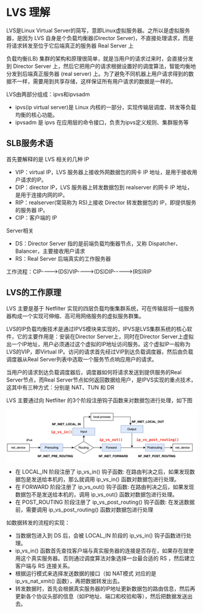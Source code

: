 # LVS 理解

LVS是Linux Virtual Server的简写，意即Linux虚拟服务器。之所以是虚拟服务器，是因为 LVS 自身是个负载均衡器(Director Server)，不直接处理请求，而是将请求转发至位于它后端真正的服务器 Real Server 上

负载均衡(LB) 集群的架构和原理很简单，就是当用户的请求过来时，会直接分发到 Director Server 上，然后它把用户的请求根据设置好的调度算法，智能均衡地分发到后端真正服务器 (real server) 上。为了避免不同机器上用户请求得到的数据不一样，需要用到共享存储，这样保证所有用户请求的数据是一样的。


LVS由两部分组成：ipvs和ipvsadm

- ipvs(ip virtual server)是 Linux 内核的一部分，实现传输层调度、转发等负载均衡的核心功能。
- ipvsadm 是 ipvs 在应用层的命令接口，负责为ipvs定义规则、集群服务等

## SLB服务术语

首先要解释的是 LVS 相关的几种 IP

- VIP：virtual IP，LVS 服务器上接收外网数据包的网卡 IP 地址，是用于接收用户请求的IP。
- DIP：director IP，LVS 服务器上转发数据包到 realserver 的网卡 IP 地址，是用于连接内网的IP。
- RIP：realserver(常简称为 RS)上接收 Director 转发数据包的 IP，即提供服务的服务器 IP。
- CIP：客户端的 IP


Server相关

- DS：Director Server 指的是前端负载均衡器节点，又称 Dispatcher、Balancer，主要接收用户请求
- RS：Real Server 后端真实的工作服务器

工作流程：CIP---->(DS)VIP---->(DS)DIP----->(RS)RIP

## LVS的工作原理

LVS 主要是基于 Netfilter 实现的四层负载均衡集群系统，可在传输层将一组服务器构成一个实现可伸缩、高可用网络服务的虚拟服务群集。


LVS的IP负载均衡技术是通过IPVS模块来实现的，IPVS是LVS集群系统的核心软件，它的主要作用是：安装在Director Server上，同时在Director Server上虚拟出一个IP地址，用户必须通过这个虚拟的IP地址访问服务。这个虚拟IP一般称为LVS的VIP，即Virtual IP。访问的请求首先经过VIP到达负载调度器，然后由负载调度器从Real Server列表中选取一个服务节点响应用户的请求。

当用户的请求到达负载调度器后，调度器如何将请求发送到提供服务的Real Server节点，而Real Server节点如何返回数据给用户，是IPVS实现的重点技术，这其中有三种方式：分别是 NAT、TUN 和 DR


LVS 主要通过向 Netfilter 的3个阶段注册钩子函数来对数据包进行处理，如下图

<div  align="center">
	<img src="../assets/lvs-netfilter.png" width = "580"  align=center />
</div>


- 在 LOCAL_IN 阶段注册了 ip_vs_in() 钩子函数: 在路由判决之后，如果发现数据包是发送给本机的，那么就调用 ip_vs_in() 函数对数据包进行处理。
- 在 FORWARD 阶段注册了 ip_vs_out() 钩子函数: 在路由判决之后，如果发现数据包不是发送给本机的，调用 ip_vs_out() 函数对数据包进行处理。
- 在 POST_ROUTING 阶段注册了 ip_vs_post_routing() 钩子函数: 在发送数据前，需要调用 ip_vs_post_routing() 函数对数据包进行处理

如数据转发的流程的实现：

- 当数据包进入到 DS 后，会被 LOCAL_IN 阶段的 ip_vs_in() 钩子函数进行处理。
- ip_vs_in() 函数首先查找客户端与真实服务器的连接是否存在，如果存在就使用这个真实服务器。否则通过调度算法对象选择一台最合适的 RS ，然后建立客户端与 RS 连接关系。
- 根据运行模式来选择发送数据的接口（如 NAT模式 对应的是 ip_vs_nat_xmit() 函数），再把数据转发出去。
- 转发数据时，首先会根据真实服务器的IP地址更新数据包的路由信息，然后再更新各个协议头部的信息（如IP地址、端口和校验和等），然后把数据发送出去。